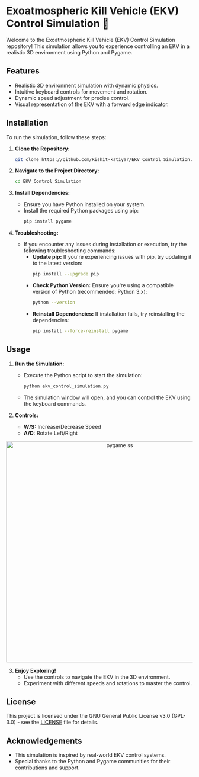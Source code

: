 # Exoatmospheric Kill Vehicle (EKV) Control Simulation 🚀

Welcome to the Exoatmospheric Kill Vehicle (EKV) Control Simulation repository! This simulation allows you to experience controlling an EKV in a realistic 3D environment using Python and Pygame.

## Features

- Realistic 3D environment simulation with dynamic physics.
- Intuitive keyboard controls for movement and rotation.
- Dynamic speed adjustment for precise control.
- Visual representation of the EKV with a forward edge indicator.

## Installation

To run the simulation, follow these steps:

1. **Clone the Repository:**
   ```bash
   git clone https://github.com/Rishit-katiyar/EKV_Control_Simulation.git
   ```
   
2. **Navigate to the Project Directory:**
   ```bash
   cd EKV_Control_Simulation
   ```

3. **Install Dependencies:**
   - Ensure you have Python installed on your system.
   - Install the required Python packages using pip:
     ```bash
     pip install pygame
     ```

4. **Troubleshooting:**
   - If you encounter any issues during installation or execution, try the following troubleshooting commands:
     - **Update pip:** If you're experiencing issues with pip, try updating it to the latest version:
       ```bash
       pip install --upgrade pip
       ```
     - **Check Python Version:** Ensure you're using a compatible version of Python (recommended: Python 3.x):
       ```bash
       python --version
       ```
     - **Reinstall Dependencies:** If installation fails, try reinstalling the dependencies:
       ```bash
       pip install --force-reinstall pygame
       ```

## Usage

1. **Run the Simulation:**
   - Execute the Python script to start the simulation:
     ```bash
     python ekv_control_simulation.py
     ```
   - The simulation window will open, and you can control the EKV using the keyboard commands.

2. **Controls:**
   - **W/S:** Increase/Decrease Speed
   - **A/D:** Rotate Left/Right

<p align="center">
  <img width="597" alt="pygame ss" src="https://github.com/Rishit-katiyar/EKV_Control_Simulation/assets/167756997/e6202361-3b8e-4406-9579-ab91b1246df4">
</p>

3. **Enjoy Exploring!**
   - Use the controls to navigate the EKV in the 3D environment.
   - Experiment with different speeds and rotations to master the control.

## License

This project is licensed under the GNU General Public License v3.0 (GPL-3.0) - see the [LICENSE](LICENSE) file for details.

## Acknowledgements

- This simulation is inspired by real-world EKV control systems.
- Special thanks to the Python and Pygame communities for their contributions and support.
